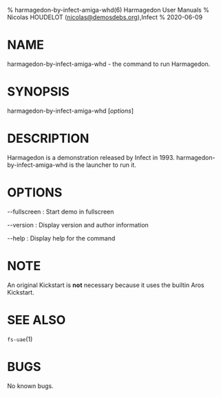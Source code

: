 % harmagedon-by-infect-amiga-whd(6) Harmagedon User Manuals
% Nicolas HOUDELOT (nicolas@demosdebs.org),Infect
% 2020-06-09

# NAME
harmagedon-by-infect-amiga-whd - the command to run Harmagedon.

# SYNOPSIS
harmagedon-by-infect-amiga-whd [*options*]

# DESCRIPTION
Harmagedon is a demonstration released by Infect in 1993.
harmagedon-by-infect-amiga-whd is the launcher to run it.

# OPTIONS
\--fullscreen
:   Start demo in fullscreen

\--version
:   Display version and author information

\--help
:   Display help for the command

# NOTE
An original Kickstart is **not** necessary because it uses the builtin Aros Kickstart.

# SEE ALSO
`fs-uae`(1)

# BUGS
No known bugs.
